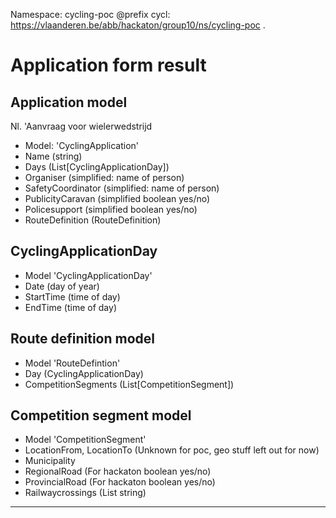 Namespace: cycling-poc
@prefix cycl: <https://vlaanderen.be/abb/hackaton/group10/ns/cycling-poc> .

# Application form result

## Application model

Nl. 'Aanvraag voor wielerwedstrijd

* Model: 'CyclingApplication'
* Name (string)
* Days (List[CyclingApplicationDay])
* Organiser (simplified: name of person)
* SafetyCoordinator (simplified: name of person)
* PublicityCaravan (simplified boolean yes/no)
* Policesupport (simplified boolean yes/no)
* RouteDefinition (RouteDefinition)

## CyclingApplicationDay

* Model 'CyclingApplicationDay'
* Date (day of year)
* StartTime (time of day)
* EndTime (time of day)

## Route definition model

* Model 'RouteDefintion'
* Day (CyclingApplicationDay)
* CompetitionSegments (List[CompetitionSegment])

## Competition segment model

* Model 'CompetitionSegment'
* LocationFrom, LocationTo (Unknown for poc, geo stuff left out for now)
* Municipality
* RegionalRoad (For hackaton boolean yes/no)
* ProvincialRoad (For hackaton boolean yes/no)
* Railwaycrossings (List string)

---


